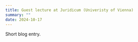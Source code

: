 ```yaml
---
title: Guest lecture at Juridicum (Univeristy of Vienna)
summary: ""
date: 2024-10-17
---
```


Short blog entry.
